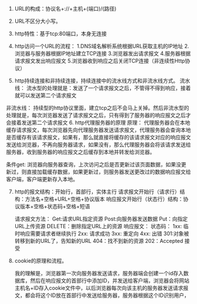 1. URL的构成：协议名+://+主机+(端口)/(路径)
2. URL不区分大小写。
3. http特性：基于tcp:80端口，本身无连接

4. http访问一个URL的流程：
    1.DNS域名解析系统根据URL获取主机的IP地址
    2.浏览器与服务器根据IP地址建立TCP连接
    3.浏览器发出请求报文
    4.服务器根据请求报文发出响应报文
    5.浏览器收到响应之后关闭TCP连接（非连续性Http协议）

5. http持续连接和非持续连接，持续连接中的流水线方式和非流水线方式。
流水线：
流水型的处理就是：发送了一个请求报文之后，不管得不得到响应，接着就可以发送第二个请求报文

非流水线：
持续型的http协议里面，建立tcp之后不会马上关掉。然后非流水型的处理就是，每次浏览器发送了请求报文之后，只有得到了服务器的响应报文之后才会接着发送第二个请求报文
6. http代理服务器的原理
   原理：
   代理服务器会在本地缓存请求报文，每次浏览器先向代理服务器发送请求报文，代理服务器会查询本地是否缓存有该请求报文，如果有，那么就直接将缓存的该请求报文对应的响应报文发送给浏览器，不再向服务器请求，如果没有，那么代理服务器会将该请求发送给服务器，收到服务器的响应报文之后缓存到本地并转发给浏览器。

   条件get:
   浏览器向服务器查询，上次访问之后是否更新过该页面数据，如果没更新过，则直接加载缓存数据，如果更新过，则服务器发送更改过的数据响应报文给客户端，客户端更新存入本地。

7. http的报文结构：开始行，首部行，实体主行
    请求报文开始行（请求行）结构：方法名+空格+URL+空格+协议版本
    响应报文开始行（状态行）结构：协议版本+空格+状态码+空格+短语

    请求报文方法：
    Get:请求URL指定资源
    Post:向服务器发送数据
    Put：向指定URL上传资源
    DELETE：删除指定URL上的资源
    响应报文：
    状态码：
           1xx: 临时响应需要请求者继续执行
           2xx: 请求成功
           3xx: 重定向
           4xx: 出错
           301:对象被转移到新的URL了，告知新的URL
           404：找不到新的资源
           202：Accepted 接受


8. cookie的原理和流程。
    
    我的理解是，浏览器第一次向服务器发送请求，服务器端会创建一个id存入数据库，然后在响应报文的首部行中添加ID，并发送给客户端，浏览器会将网站主机名+ID存入cookie文件中，以后浏览器每次向该主机的服务器发送请求报文，都会将这个ID放在首部行中发送给服务器，服务器根据这个ID识别用户，
